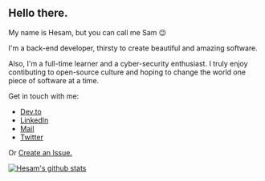 ## Hello there.
My name is Hesam, but you can call me Sam :wink:

I'm a back-end developer, thirsty to create beautiful and amazing software. 

Also, I'm a full-time learner and a cyber-security enthusiast. I truly enjoy contibuting to open-source culture and hoping to change the world one piece of software at a time.

Get in touch with me:
- [Dev.to](https://dev.to/hesamzakerirad)
- [LinkedIn](https://www.linkedin.com/in/hesamrad)
- [Mail](mailto:hesamzakerirad@gmail.com) 
- [Twitter](https://twitter.com/hesamzakerirad) 

Or [Create an Issue.](https://github.com/hesamzakerirad/hesamzakerirad/issues)

[![Hesam's github stats](https://github-readme-stats.vercel.app/api?username=hesamzakerirad&count_private=true&show_icons=true&theme=tokyonight&hide_rank=false)](https://github.com/anuraghazra/github-readme-stats)
